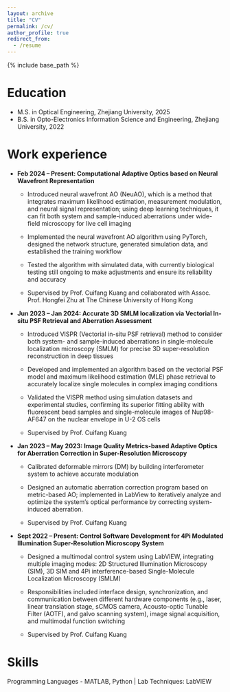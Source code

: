 ```yaml
---
layout: archive
title: "CV"
permalink: /cv/
author_profile: true
redirect_from:
  - /resume
---
```


{% include base_path %}

Education
======
* M.S. in Optical Engineering, Zhejiang University, 2025
* B.S. in Opto-Electronics Information Science and Engineering, Zhejiang University, 2022

Work experience
======
* **Feb 2024 – Present: Computational Adaptive Optics based on Neural Wavefront Representation**
  * Introduced neural wavefront AO (NeuAO), which is a method that integrates maximum   likelihood estimation, measurement modulation, and neural signal representation; using deep learning techniques, it can fit both system and sample-induced aberrations under wide-field microscopy for live cell imaging 
  * Implemented the neural wavefront AO algorithm using PyTorch, designed the network structure, generated simulation data, and established the training workflow
  * Tested the algorithm with simulated data, with currently biological testing still ongoing to make adjustments and ensure its reliability and accuracy
    
  * Supervised by Prof. Cuifang Kuang and collaborated with Assoc. Prof. Hongfei Zhu at The Chinese University of Hong Kong

* **Jun 2023 – Jan 2024: Accurate 3D SMLM localization via Vectorial In-situ PSF Retrieval and Aberration Assessment**
  * Introduced VISPR (Vectorial in-situ PSF retrieval) method to consider both system- and sample-induced aberrations in single-molecule localization microscopy (SMLM) for precise 3D super-resolution reconstruction in deep tissues 
  * Developed and implemented an algorithm based on the vectorial PSF model and maximum likelihood estimation (MLE) phase retrieval to accurately localize single molecules in complex imaging conditions
  * Validated the VISPR method using simulation datasets and experimental studies, confirming its superior fitting ability with fluorescent bead samples and single-molecule images of Nup98-AF647 on the nuclear envelope in U-2 OS cells
    
  * Supervised by Prof. Cuifang Kuang

* **Jan 2023 – May 2023: Image Quality Metrics-based Adaptive Optics for Aberration Correction in Super-Resolution Microscopy**
  * Calibrated deformable mirrors (DM) by building interferometer system to achieve accurate modulation 
  * Designed an automatic aberration correction program based on metric-based AO; implemented in LabView to iteratively analyze and optimize the system’s optical performance by correcting system-induced aberration.
    
  * Supervised by Prof. Cuifang Kuang

* **Sept 2022 – Present: Control Software Development for 4Pi Modulated Illumination Super-Resolution Microscopy System**
  * Designed a multimodal control system using LabVIEW, integrating multiple imaging modes: 2D Structured Illumination Microscopy (SIM), 3D SIM and 4Pi interference-based Single-Molecule Localization Microscopy (SMLM) 
  * Responsibilities included interface design, synchronization, and communication between different hardware components (e.g., laser, linear translation stage, sCMOS camera, Acousto-optic Tunable Filter (AOTF), and galvo scanning system), image signal acquisition, and multimodal function switching
  
  * Supervised by Prof. Cuifang Kuang
   
Skills
======
Programming Languages - MATLAB, Python | Lab Techniques: LabVIEW


  

